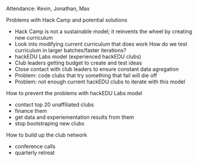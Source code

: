 Attendance: Kevin, Jonathan, Max

Problems with Hack Camp and potential solutions
- Hack Camp is not a sustainable model; it reinvents the wheel by creating new curriculum
- Look into modifying current curriculum that does work
How do we test curriculum in larger batches/faster iterations?
- hackEDU Labs model (experienced hackEDU clubs)
- Club leaders getting budget to create and test ideas
- Close contact with club leaders to ensure constant data agregation
- Problem: code clubs that try something that fail will die off
- Problem: not enough current hackEDU clubs to iterate with this model

How to prevent the problems with hackEDU Labs model 
- contact top 20 unaffiliated clubs
- finance them
- get data and experiementation results from them
- stop bootstraping new clubs

How to build up the club network
- conference calls
- quarterly retreat
